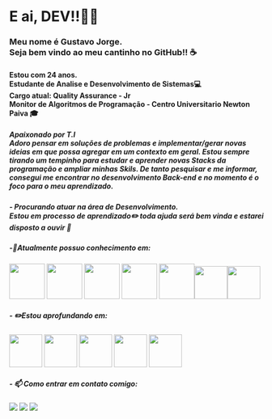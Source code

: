 # E ai, DEV!!👋🏽
### Meu nome é Gustavo Jorge. <br/>Seja bem vindo ao meu cantinho no GitHub!! :coffee:
#### Estou com 24 anos. <br/> Estudante de Analise e Desenvolvimento de Sistemas💻<br/> Cargo atual: Quality Assurance - Jr<br/>Monitor de Algoritmos de Programação - Centro Universitario Newton Paiva 🎓

##### Apaixonado por T.I <br/> Adoro pensar em soluções de problemas e implementar/gerar novas ideias em que possa agregar em um contexto em geral. Estou sempre tirando um tempinho para estudar e aprender novas Stacks da programação e ampliar minhas Skils. De tanto pesquisar e me informar, consegui me encontrar no desenvolvimento **Back-end** e no momento é o foco para o meu aprendizado. 
##### - Procurando atuar na área de Desenvolvimento. <br/> Estou em processo de aprendizado✏️ toda ajuda será bem vinda e estarei disposto a ouvir 🤗

##### -🌱Atualmente possuo conhecimento em: 
<img src="https://cdn.jsdelivr.net/gh/devicons/devicon/icons/java/java-original.svg" width="70" height="70"/> <img src="https://cdn.icon-icons.com/icons2/2415/PNG/512/c_original_logo_icon_146611.png" width="70" height="70"/> <img src="https://cdn-icons-png.flaticon.com/512/25/25231.png" width="70" height="70"/> <img src="https://cdn-icons-png.flaticon.com/512/174/174854.png" width="70" height="70"/> <img src="https://cdn-icons-png.flaticon.com/512/29/29165.png" width="70" height="70"/><img src="https://static-00.iconduck.com/assets.00/cypress-icon-512x511-29zvfts6.png" width="65" height="65"/><img src="https://upload.wikimedia.org/wikipedia/commons/thumb/a/a7/React-icon.svg/2300px-React-icon.svg.png" width="65" height="65"/>


##### - ✏️Estou aprofundando em:
<img src="https://cdn.jsdelivr.net/gh/devicons/devicon/icons/java/java-original.svg" width="65" height="65"/> <img src="https://static-00.iconduck.com/assets.00/spring-icon-256x256-2efvkvky.png" width="65" height="65"/> <img src="https://cdn-icons-png.flaticon.com/512/732/732190.png" width="65" height="65"/>  <img src="https://cdn-icons-png.flaticon.com/512/5968/5968342.png" width="65" height="65"/> <img src="https://git-scm.com/images/logos/downloads/Git-Icon-1788C.png" width="65" height="65"/> 




##### - 📫 Como entrar em contato comigo:

<div>
<a href="https://www.instagram.com/gustavo.jorgge/" target="_blank"><img src="https://img.shields.io/badge/-Instagram-%23E4405F?style=for-the-badge&logo=instagram&logoColor=white" target="_blank"></a>
<a href="https://www.linkedin.com/in/gustavojorgge/" target="_blank"><img src="https://img.shields.io/badge/-LinkedIn-%230077B5?style=for-the-badge&logo=linkedin&logoColor=white" target="_blank"></a>
<a href = "gustavo.jorge1207@gmail.com"><img src="https://img.shields.io/badge/Gmail-D14836?style=for-the-badge&logo=gmail&logoColor=white" target="_blank"></a>
<div>
